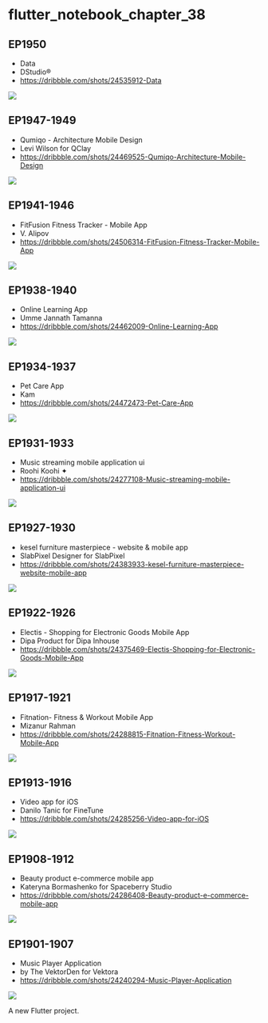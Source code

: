 # flutter_notebook_chapter_38

## EP1950

- Data
- DStudio®
- https://dribbble.com/shots/24535912-Data

<img src="https://cdn.dribbble.com/userupload/15640406/file/original-09a580f241544c6ae643773795ae4eb2.png?resize=1600x1200"/>

## EP1947-1949

- Qumiqo - Architecture Mobile Design
- Levi Wilson for QClay
- https://dribbble.com/shots/24469525-Qumiqo-Architecture-Mobile-Design

<img src="https://cdn.dribbble.com/userupload/15446290/file/original-90b7de08551dc6025d91c2564457e0e5.png?resize=1905x1429"/>


## EP1941-1946

- FitFusion Fitness Tracker - Mobile App
- V. Alipov
- https://dribbble.com/shots/24506314-FitFusion-Fitness-Tracker-Mobile-App

<img src="https://cdn.dribbble.com/userupload/15553450/file/original-80024845071a568fe3550f64019c1aec.png?resize=1905x1429"/>


## EP1938-1940

- Online Learning App
- Umme Jannath Tamanna
- https://dribbble.com/shots/24462009-Online-Learning-App

<img src="https://cdn.dribbble.com/userupload/15423622/file/original-ad5f0c1e72ac1d02b38697206e48fed9.png?resize=1400x1050"/>

## EP1934-1937

- Pet Care App
- Kam
- https://dribbble.com/shots/24472473-Pet-Care-App

<img src="https://cdn.dribbble.com/userupload/15454485/file/original-3b9a7d7ebbe9b6c7ec7812de7d6918f4.png?resize=1600x1600"/>

## EP1931-1933

- Music streaming mobile application ui
- Roohi Koohi ✦
- https://dribbble.com/shots/24277108-Music-streaming-mobile-application-ui

<img src="https://cdn.dribbble.com/userupload/14881954/file/original-051e19d16c48e8cdf92993218ca7d4da.png?resize=1905x1429"/>


## EP1927-1930

- kesel furniture masterpiece - website & mobile app
- SlabPixel Designer for SlabPixel
- https://dribbble.com/shots/24383933-kesel-furniture-masterpiece-website-mobile-app

<img src="https://cdn.dribbble.com/userupload/15192466/file/original-d71b17072c947a47857bdf3e560c5314.png?resize=1905x1431"/>


## EP1922-1926

- Electis - Shopping for Electronic Goods Mobile App
- Dipa Product for Dipa Inhouse
- https://dribbble.com/shots/24375469-Electis-Shopping-for-Electronic-Goods-Mobile-App

<img src="https://cdn.dribbble.com/userupload/15168902/file/original-3682a43f9f0a287aba7459fba6e1cf80.jpg?resize=1600x1200"/>


## EP1917-1921

- Fitnation- Fitness & Workout Mobile App
- Mizanur Rahman
- https://dribbble.com/shots/24288815-Fitnation-Fitness-Workout-Mobile-App

<img src="https://cdn.dribbble.com/userupload/14917864/file/original-94b17165f1451da77b31ee8c9625997c.jpg?resize=1600x1200"/>

## EP1913-1916

- Video app for iOS
- Danilo Tanic for FineTune
- https://dribbble.com/shots/24285256-Video-app-for-iOS

<img src="https://cdn.dribbble.com/userupload/14906886/file/original-9b5ab8583f1e8a6c15de6336e2d472b5.png?resize=1600x1199"/>

## EP1908-1912

- Beauty product e-commerce mobile app
- Kateryna Bormashenko for Spaceberry Studio
- https://dribbble.com/shots/24286408-Beauty-product-e-commerce-mobile-app

<img src="https://cdn.dribbble.com/userupload/14910440/file/original-e491d9559621ccaa1ac293acdbf11071.png?resize=1905x1429"/>

## EP1901-1907

- Music Player Application
- by The VektorDen for Vektora
- https://dribbble.com/shots/24240294-Music-Player-Application

<img src="https://cdn.dribbble.com/userupload/14775943/file/original-0bf98749dc2ef0a1e75bb86f77c84e3e.png?resize=1600x1200"/>

A new Flutter project.
